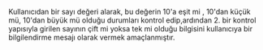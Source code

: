 Kullanıcıdan bir sayı değeri alarak, bu değerin 10'a eşit mi , 10'dan küçük mü, 10'dan büyük mü olduğu durumları kontrol edip,ardından 2. bir kontrol yapısıyla girilen sayının çift mi yoksa tek mi olduğu bilgisini kullanıcıya bir bilgilendirme mesajı olarak vermek amaçlanmıştır.

